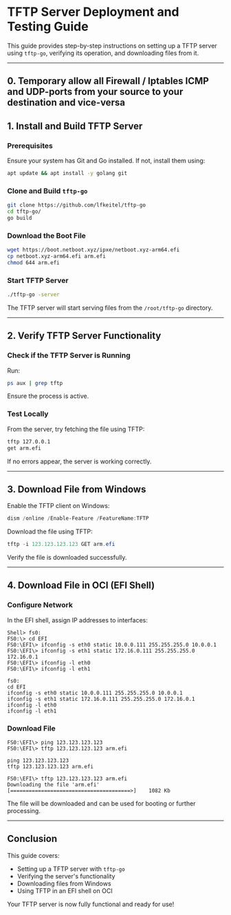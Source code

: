 # TFTP Server Deployment and Testing Guide

This guide provides step-by-step instructions on setting up a TFTP server using `tftp-go`, verifying its operation, and downloading files from it.

---

## 0. Temporary allow all Firewall / Iptables ICMP and UDP-ports from your source to your destination and vice-versa 

## 1. Install and Build TFTP Server

### Prerequisites
Ensure your system has Git and Go installed. If not, install them using:

```bash
apt update && apt install -y golang git
```

### Clone and Build `tftp-go`

```bash
git clone https://github.com/lfkeitel/tftp-go
cd tftp-go/
go build
```

### Download the Boot File

```bash
wget https://boot.netboot.xyz/ipxe/netboot.xyz-arm64.efi
cp netboot.xyz-arm64.efi arm.efi
chmod 644 arm.efi
```

### Start TFTP Server

```bash
./tftp-go -server
```

The TFTP server will start serving files from the `/root/tftp-go` directory.

---

## 2. Verify TFTP Server Functionality

### Check if the TFTP Server is Running
Run:

```bash
ps aux | grep tftp
```

Ensure the process is active.

### Test Locally
From the server, try fetching the file using TFTP:

```bash
tftp 127.0.0.1
get arm.efi
```

If no errors appear, the server is working correctly.

---

## 3. Download File from Windows

Enable the TFTP client on Windows:

```powershell
dism /online /Enable-Feature /FeatureName:TFTP
```

Download the file using TFTP:

```powershell
tftp -i 123.123.123.123 GET arm.efi
```

Verify the file is downloaded successfully.

---

## 4. Download File in OCI (EFI Shell)

### Configure Network
In the EFI shell, assign IP addresses to interfaces:

```shell
Shell> fs0:
FS0:\> cd EFI
FS0:\EFI\> ifconfig -s eth0 static 10.0.0.111 255.255.255.0 10.0.0.1
FS0:\EFI\> ifconfig -s eth1 static 172.16.0.111 255.255.255.0 172.16.0.1
FS0:\EFI\> ifconfig -l eth0
FS0:\EFI\> ifconfig -l eth1
```

```copy-paste
fs0:
cd EFI
ifconfig -s eth0 static 10.0.0.111 255.255.255.0 10.0.0.1
ifconfig -s eth1 static 172.16.0.111 255.255.255.0 172.16.0.1
ifconfig -l eth0
ifconfig -l eth1
```

### Download File
```shell
FS0:\EFI\> ping 123.123.123.123
FS0:\EFI\> tftp 123.123.123.123 arm.efi
```

```copy-paste
ping 123.123.123.123
tftp 123.123.123.123 arm.efi
```

```result
FS0:\EFI\> tftp 123.123.123.123 arm.efi
Downloading the file 'arm.efi'
[=======================================>]    1082 Kb
```

The file will be downloaded and can be used for booting or further processing.

---

## Conclusion
This guide covers:
- Setting up a TFTP server with `tftp-go`
- Verifying the server's functionality
- Downloading files from Windows
- Using TFTP in an EFI shell on OCI

Your TFTP server is now fully functional and ready for use!

